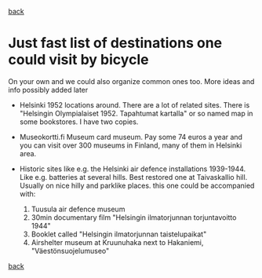 [back](README.md)
# Just fast list of destinations one could visit by bicycle

On your own and we could also organize common ones too. More ideas and info possibly added later

* Helsinki 1952 locations around. There are a lot of related sites. There is "Helsingin Olympialaiset 1952. Tapahtumat kartalla" or so named map in some bookstores. I have two copies.

* Museokortti.fi Museum card museum. Pay some 74 euros a year and you can visit over 300 museums in Finland, many of them in Helsinki area.

* Historic sites like e.g. the Helsinki air defence installations 1939-1944. Like e.g. batteries at several hills. Best restored one at Taivaskallio hill. Usually on nice hilly and parklike places. this one could be accompanied with: 

    1. Tuusula air defence museum
    1. 30min documentary film "Helsingin ilmatorjunnan torjuntavoitto 1944"
    1. Booklet called "Helsingin ilmatorjunnan taistelupaikat" 
    1. Airshelter museum at Kruunuhaka next to Hakaniemi, "Väestönsuojelumuseo" 


[back](README.md)